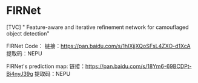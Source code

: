 # FIRNet
[TVC] " Feature-aware and iterative refinement network for camouflaged object detection"

FIRNet Code：
链接：https://pan.baidu.com/s/1hIXjjXQoSFsL4ZXO-d1XcA 
提取码：NEPU

FIRNet's prediction map:
链接：https://pan.baidu.com/s/18Ym6-69BCDPt-Bi4nyJ39g 
提取码：NEPU
